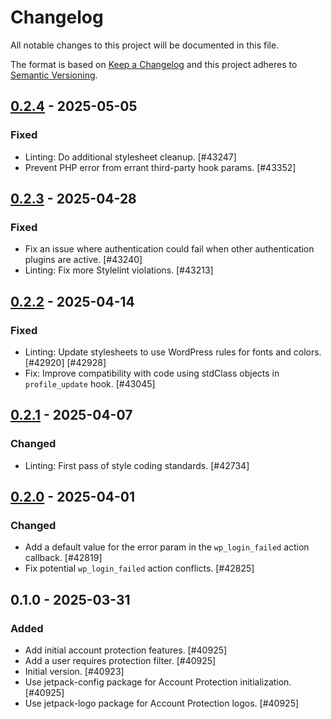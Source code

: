 # Changelog

All notable changes to this project will be documented in this file.

The format is based on [Keep a Changelog](https://keepachangelog.com/en/1.0.0/)
and this project adheres to [Semantic Versioning](https://semver.org/spec/v2.0.0.html).

## [0.2.4] - 2025-05-05
### Fixed
- Linting: Do additional stylesheet cleanup. [#43247]
- Prevent PHP error from errant third-party hook params. [#43352]

## [0.2.3] - 2025-04-28
### Fixed
- Fix an issue where authentication could fail when other authentication plugins are active. [#43240]
- Linting: Fix more Stylelint violations. [#43213]

## [0.2.2] - 2025-04-14
### Fixed
- Linting: Update stylesheets to use WordPress rules for fonts and colors. [#42920] [#42928]
- Fix: Improve compatibility with code using stdClass objects in `profile_update` hook. [#43045]

## [0.2.1] - 2025-04-07
### Changed
- Linting: First pass of style coding standards. [#42734]

## [0.2.0] - 2025-04-01
### Changed
- Add a default value for the error param in the `wp_login_failed` action callback. [#42819]
- Fix potential `wp_login_failed` action conflicts. [#42825]

## 0.1.0 - 2025-03-31
### Added
- Add initial account protection features. [#40925]
- Add a user requires protection filter. [#40925]
- Initial version. [#40923]
- Use jetpack-config package for Account Protection initialization. [#40925]
- Use jetpack-logo package for Account Protection logos. [#40925]

[0.2.4]: https://github.com/Automattic/jetpack-account-protection/compare/v0.2.3...v0.2.4
[0.2.3]: https://github.com/Automattic/jetpack-account-protection/compare/v0.2.2...v0.2.3
[0.2.2]: https://github.com/Automattic/jetpack-account-protection/compare/v0.2.1...v0.2.2
[0.2.1]: https://github.com/Automattic/jetpack-account-protection/compare/v0.2.0...v0.2.1
[0.2.0]: https://github.com/Automattic/jetpack-account-protection/compare/v0.1.0...v0.2.0
